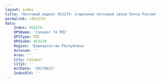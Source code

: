 ```yaml
---
layout: index
title: 'Почтовый индекс 453274: отделение почтовой связи Почты России'
permalink: /453274/
data:
    Index: 453274
    OPSName: 'Салават 74 ППС'
    OPSType: ППС
    OPSSubm: 453219
    Region: 'Башкортостан Республика'
    Autonom: ''
    Area: ''
    City: Салават
    City1: ''
    ActDate: '20170622'
    IndexOld: ''
---
```

